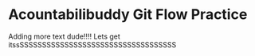 # Acountabilibuddy Git Flow Practice
Adding more text dude!!!! Lets get itssSSSSSSSSSSSSSSSSSSSSSSSSSSSSSSSSSSS
